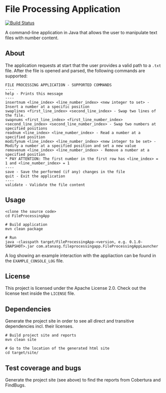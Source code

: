 # File Processing Application

[![Build Status](https://travis-ci.org/atanasg/file-processing-application.svg?branch=master)](https://travis-ci.org/atanasg/file-processing-application)

A command-line application in Java that allows the user to manipulate text files with number content.

## About
The application requests at start that the user provides a valid path to a `.txt` file.
After the file is opened and parsed, the following commands are supported:
```
FILE PROCESSING APPLICATION - SUPPORTED COMMANDS
----
help - Prints this message
----
insertnum <line_index> <line_number_index> <new integer to set> - Insert a number at a specific position
swaplines <first_line_index> <second_line_index> - Swap two lines of the file.
swapnums <first_line_index> <first_line_number_index> <second_line_index> <second_line_number_index> - Swap two numbers at specified positions
readnum <line_index> <line_number_index> - Read a number at a specified position
modifynum <line_index> <line_number_index> <new integer to be set> - Modify a number at a specified position and set a new value
removenum <line_index> <line_number_index> - Remove a number at a specified position
* PAY ATTENTION: The first number in the first row has <line_index> = 1 and <line_number_index> = 1
----
save - Save the performed (if any) changes in the file
quit - Exit the application
----
validate - Validate the file content
```

## Usage
```shell
<clone the source code>
cd FileProcessingApp

# Build application
mvn clean package

# Run
java -classpath target/FileProcessingApp-<version, e.g. 0.1.0-SNAPSHOT>.jar com.atanasg.fileprocessingapp.FileProcessingAppLauncher
```
A log showing an example interaction with the appliaction can be found in the `EXAMPLE_CONSOLE_LOG` file.

## License
This project is licensed under the Apache License 2.0. Check out the license text inside  the `LICENSE` file.

## Dependencies
Generate the project site in order to see all direct and transitive dependencies incl. their licenses.
```shell
# Build project site and reports
mvn clean site

# Go to the location of the generated html site
cd target/site/
```
## Test coverage and bugs
Generate the project site (see above) to find the reports from Cobertura and FindBugs.
